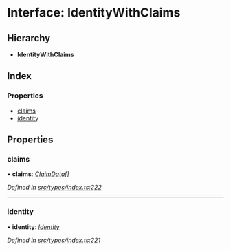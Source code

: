 # Interface: IdentityWithClaims

## Hierarchy

* **IdentityWithClaims**

## Index

### Properties

* [claims](_src_types_index_.identitywithclaims.md#claims)
* [identity](_src_types_index_.identitywithclaims.md#identity)

## Properties

###  claims

• **claims**: *[ClaimData](_src_types_index_.claimdata.md)[]*

*Defined in [src/types/index.ts:222](https://github.com/PolymathNetwork/polymesh-sdk/blob/2aa4a44/src/types/index.ts#L222)*

___

###  identity

• **identity**: *[Identity](../classes/_src_api_entities_identity_index_.identity.md)*

*Defined in [src/types/index.ts:221](https://github.com/PolymathNetwork/polymesh-sdk/blob/2aa4a44/src/types/index.ts#L221)*
